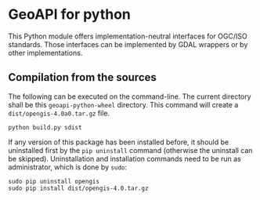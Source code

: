 # GeoAPI for python

This Python module offers implementation-neutral interfaces for OGC/ISO standards.
Those interfaces can be implemented by GDAL wrappers or by other implementations.


## Compilation from the sources

The following can be executed on the command-line.
The current directory shall be this `geoapi-python-wheel` directory.
This command will create a `dist/opengis-4.0a0.tar.gz` file.

```
python build.py sdist
```

If any version of this package has been installed before,
it should be uninstalled first by the `pip uninstall` command (otherwise the uninstall can be skipped).
Uninstallation and installation commands need to be run as administrator, which is done by `sudo`:

```
sudo pip uninstall opengis
sudo pip install dist/opengis-4.0.tar.gz
```
